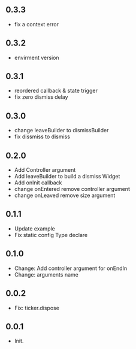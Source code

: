 ## 0.3.3
* fix a context error

## 0.3.2
* envirment version

## 0.3.1
* reordered callback & state trigger
* fix zero dismiss delay

## 0.3.0
* change leaveBuilder to dismissBuilder
* fix dissmiss to dismiss

## 0.2.0
* Add Controller argument
* Add leaveBuilder to build a dismiss Widget
* Add onInit callback
* change onEntered remove controller argument
* change onLeaved remove size argument

## 0.1.1
* Update example
* Fix static config Type declare

## 0.1.0
* Change: Add controller argument for onEndIn
* Change: arguments name

## 0.0.2

* Fix: ticker.dispose

## 0.0.1

* Init.
